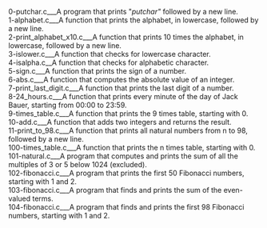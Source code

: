 0-putchar.c___A program that prints "_putchar"_ followed by a new line.  
1-alphabet.c___A function that prints the alphabet, in lowercase, followed by a new line.  
2-print_alphabet_x10.c___A  function that prints 10 times the alphabet, in lowercase, followed by a new line.  
3-islower.c___A function that checks for lowercase character.  
4-isalpha.c__A  function that checks for alphabetic character.  
5-sign.c___A function that prints the sign of a number.  
6-abs.c___A function that computes the absolute value of an integer.  
7-print_last_digit.c___A function that prints the last digit of a number.  
8-24_hours.c___A function that prints every minute of the day of Jack Bauer, starting from 00:00 to 23:59.  
9-times_table.c___A function that prints the 9 times table, starting with 0.  
10-add.c___A function that adds two integers and returns the result.  
11-print_to_98.c___A function that prints all natural numbers from n to 98, followed by a new line.  
100-times_table.c___A function that prints the n times table, starting with 0.  
101-natural.c___A program that computes and prints the sum of all the multiples of 3 or 5 below 1024 (excluded).  
102-fibonacci.c___A program that prints the first 50 Fibonacci numbers, starting with 1 and 2.  
103-fibonacci.c___A program that finds and prints the sum of the even-valued terms.  
104-fibonacci.c___A program that finds and prints the first 98 Fibonacci numbers, starting with 1 and 2.
